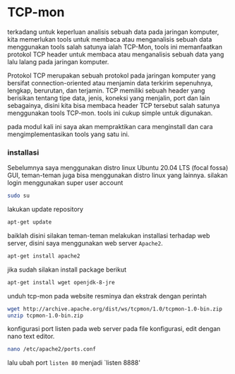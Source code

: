 # TCP-mon
terkadang untuk keperluan analisis sebuah data pada jaringan komputer, kita memerlukan tools untuk membaca atau menganalisis sebuah data menggunakan tools salah satunya ialah TCP-Mon, tools ini memanfaatkan protokol TCP header untuk membaca atau menganalisis sebuah data yang lalu lalang pada jaringan komputer.

Protokol TCP merupakan sebuah protokol pada jaringan komputer yang bersifat connection-oriented atau menjamin data terkirim sepenuhnya, lengkap, berurutan, dan terjamin. TCP memiliki sebuah header yang berisikan tentang tipe data, jenis, koneksi yang menjalin, port dan lain sebagainya, disini kita bisa membaca header TCP tersebut salah satunya menggunakan tools TCP-mon. tools ini cukup simple untuk digunakan.

pada modul kali ini saya akan mempraktikan cara menginstall dan cara mengimplementasikan tools yang satu ini.

### installasi

Sebelumnya saya menggunakan distro linux Ubuntu 20.04 LTS (focal fossa) GUI, teman-teman juga bisa menggunakan distro linux yang lainnya. silakan login menggunakan super user account

```bash
sudo su
```

lakukan update repository

```bash
apt-get update
```

baiklah disini silakan teman-teman melakukan installasi terhadap web server, disini saya menggunakan web server `Apache2`.

```bash
apt-get install apache2
```

jika sudah silakan install package berikut

```bash
apt-get install wget openjdk-8-jre
```

unduh tcp-mon pada website resminya dan ekstrak dengan perintah

```bash
wget http://archive.apache.org/dist/ws/tcpmon/1.0/tcpmon-1.0-bin.zip
unzip tcpmon-1.0-bin.zip
```

konfigurasi port listen pada web server pada file konfigurasi, edit dengan nano text editor.

```bash
nano /etc/apache2/ports.conf
```

lalu ubah port `listen 80` menjadi `listen 8888'


